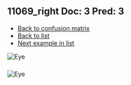 ## 11069_right Doc: 3 Pred: 3
- [Back to confusion matrix](https://github.com/juliandewit/kaggle_retinopathy/blob/master/matrix.md)
- [Back to list](https://github.com/juliandewit/kaggle_retinopathy/blob/master/lists/33/list.md)
- [Next example in list](https://github.com/juliandewit/kaggle_retinopathy/blob/master/lists/33/11/11125_right.md)

![Eye](https://retinopaty.blob.core.windows.net/size1024/11069_right_3.jpeg)

### 

![Eye]()
